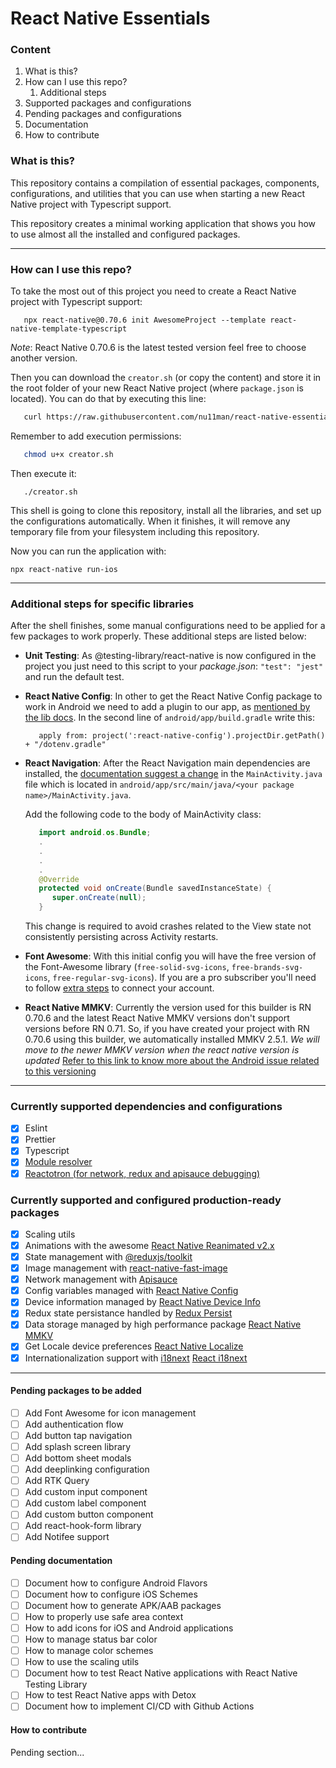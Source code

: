 # React Native Essentials

### Content
1. What is this?
2. How can I use this repo?
   1. Additional steps
3. Supported packages and configurations
4. Pending packages and configurations
5. Documentation
6. How to contribute

### What is this?
This repository contains a compilation of essential packages, components, configurations, and utilities that you can use when starting a new React Native project with Typescript support.

This repository creates a minimal working application that shows you how to use almost all the installed and configured packages.

---

### How can I use this repo?
To take the most out of this project you need to create a React Native project with Typescript support:

```shell
   npx react-native@0.70.6 init AwesomeProject --template react-native-template-typescript
```

*Note*: React Native 0.70.6 is the latest tested version feel free to choose another version.

Then you can download the `creator.sh` (or copy the content) and store it in the root folder of your new React Native project (where `package.json` is located). You can do that by executing this line:

```bash
   curl https://raw.githubusercontent.com/nu11man/react-native-essentials/main/creator.sh --output creator.sh
```

Remember to add execution permissions:

```bash
   chmod u+x creator.sh
```

Then execute it:

```
   ./creator.sh
```

This shell is going to clone this repository, install all the libraries, and set up the configurations automatically. When it finishes, it will remove any temporary file from your filesystem including this repository.

Now you can run the application with:

```
npx react-native run-ios
```

---

### Additional steps for specific libraries

After the shell finishes, some manual configurations need to be applied for a few packages to work properly. These additional steps are listed below:

- **Unit Testing**: As @testing-library/react-native is now configured in the project you just need to this script to your _package.json_: `"test": "jest"` and run the default test.

- **React Native Config**: In other to get the React Native Config package to work in Android we need to add a plugin to our app, as [mentioned by the lib docs](https://github.com/luggit/react-native-config#extra-step-for-android). In the second line of `android/app/build.gradle` write this:

   ```
      apply from: project(':react-native-config').projectDir.getPath() + "/dotenv.gradle"
   ```

- **React Navigation**: After the React Navigation main dependencies are installed, the [documentation suggest a change](https://reactnavigation.org/docs/getting-started/#installing-dependencies-into-a-bare-react-native-project) in the `MainActivity.java` file which is located in `android/app/src/main/java/<your package name>/MainActivity.java`.

   Add the following code to the body of MainActivity class:

   ```java
      import android.os.Bundle;
      .
      .
      .
      .
      @Override
      protected void onCreate(Bundle savedInstanceState) {
         super.onCreate(null);
      }
   ```
   This change is required to avoid crashes related to the View state not consistently persisting across Activity restarts.

- **Font Awesome**: With this initial config you will have the free version of the Font-Awesome library (`free-solid-svg-icons`, `free-brands-svg-icons`, `free-regular-svg-icons`). If you are a pro subscriber you'll need to follow [extra steps](https://fontawesome.com/docs/web/use-with/react-native) to connect your account.

- **React Native MMKV**: Currently the version used for this builder is RN 0.70.6 and the latest React Native MMKV versions don't support versions before RN 0.71. So, if you have created your project with RN 0.70.6 using this builder, we automatically installed MMKV 2.5.1. *We will move to the newer MMKV version when the react native version is updated* [Refer to this link to know more about the Android issue related to this versioning](https://github.com/mrousavy/react-native-mmkv/issues/500)
---

### Currently supported dependencies and configurations
- [x] Eslint
- [x] Prettier
- [x] Typescript
- [x] [Module resolver](https://www.npmjs.com/package/babel-plugin-module-resolver)
- [x] [Reactotron (for network, redux and apisauce debugging)](https://github.com/infinitered/reactotron)

### Currently supported and configured production-ready packages
- [x] Scaling utils
- [x] Animations with the awesome [React Native Reanimated v2.x](https://docs.swmansion.com/react-native-reanimated/)
- [x] State management with [@reduxjs/toolkit](https://redux-toolkit.js.org/)
- [x] Image management with [react-native-fast-image](https://github.com/DylanVann/react-native-fast-image)
- [x] Network management with [Apisauce](https://github.com/infinitered/apisauce)
- [x] Config variables managed with [React Native Config](https://github.com/luggit/react-native-config)
- [x] Device information managed by [React Native Device Info](https://github.com/react-native-device-info/react-native-device-info)
- [x] Redux state persistance handled by [Redux Persist](https://github.com/rt2zz/redux-persist)
- [x] Data storage managed by high performance package [React Native MMKV](https://github.com/mrousavy/react-native-mmkv)
- [x] Get Locale device preferences [React Native Localize](react-native-localize)
- [x] Internationalization support with [i18next](https://www.i18next.com/) [React i18next](https://react.i18next.com/)

---
#### Pending packages to be added
- [ ] Add Font Awesome for icon management
- [ ] Add authentication flow
- [ ] Add button tap navigation
- [ ] Add splash screen library
- [ ] Add bottom sheet modals
- [ ] Add deeplinking configuration
- [ ] Add RTK Query
- [ ] Add custom input component
- [ ] Add custom label component
- [ ] Add custom button component
- [ ] Add react-hook-form library
- [ ] Add Notifee support

#### Pending documentation
- [ ] Document how to configure Android Flavors
- [ ] Document how to configure iOS Schemes
- [ ] Document how to generate APK/AAB packages
- [ ] How to properly use safe area context
- [ ] How to add icons for iOS and Android applications
- [ ] How to manage status bar color
- [ ] How to manage color schemes
- [ ] How to use the scaling utils
- [ ] Document how to test React Native applications with React Native Testing Library
- [ ] How to test React Native apps with Detox
- [ ] Document how to implement CI/CD with Github Actions

#### How to contribute
Pending section...
